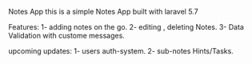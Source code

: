 Notes App
this is a simple Notes App built with laravel 5.7

Features:
1- adding notes on the go.
2- editing , deleting Notes.
3- Data Validation with custome messages.

upcoming updates:
1- users auth-system.
2- sub-notes Hints/Tasks.